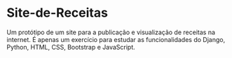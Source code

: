 # Site-de-Receitas
Um protótipo de um site para a publicação e visualização de receitas na internet. É apenas um exercício para estudar as funcionalidades do Django, Python, HTML, CSS, Bootstrap e JavaScript.

